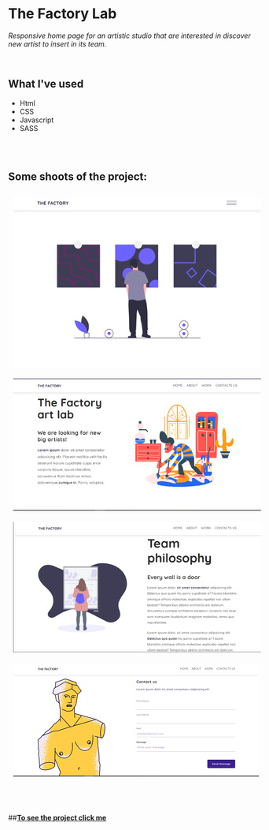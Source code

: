 # The Factory Lab

*Responsive home page for an artistic studio that are interested in discover new artist to insert in its team.*


<br>

## What I've used
* Html
* CSS
* Javascript
* SASS

<br><br>

## Some shoots of the project: <br>
<img src="./frames/464.png" style="margin: 10px" /><br>
<img src="./frames/465.png" style="margin: 10px" /><br>
<img src="./frames/466.png" style="margin: 10px" /><br>
<img src="./frames/468.png" style="margin: 10px" /><br>

<br><br>


##**[To see the project click me]()**
